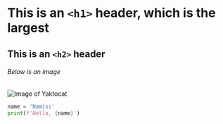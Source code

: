 # This is an `<h1>` header, which is the largest

## This is an `<h2>` header

###### Below is an image

![Image of Yaktocat](https://octodex.github.com/images/yaktocat.png)


``` python
name = 'Namisi'
print(f'Hello, {name}')
```
